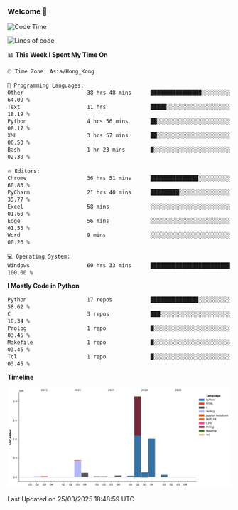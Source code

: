 ### Welcome 👋

<!--START_SECTION:waka-->
![Code Time](http://img.shields.io/badge/Code%20Time-1%2C728%20hrs%2039%20mins-blue)

![Lines of code](https://img.shields.io/badge/From%20Hello%20World%20I%27ve%20Written-4.0%20million%20lines%20of%20code-blue)

📊 **This Week I Spent My Time On** 

```text
🕑︎ Time Zone: Asia/Hong_Kong

💬 Programming Languages: 
Other                    38 hrs 48 mins      ████████████████░░░░░░░░░   64.09 % 
Text                     11 hrs              █████░░░░░░░░░░░░░░░░░░░░   18.19 % 
Python                   4 hrs 56 mins       ██░░░░░░░░░░░░░░░░░░░░░░░   08.17 % 
XML                      3 hrs 57 mins       ██░░░░░░░░░░░░░░░░░░░░░░░   06.53 % 
Bash                     1 hr 23 mins        █░░░░░░░░░░░░░░░░░░░░░░░░   02.30 % 

🔥 Editors: 
Chrome                   36 hrs 51 mins      ███████████████░░░░░░░░░░   60.83 % 
PyCharm                  21 hrs 40 mins      █████████░░░░░░░░░░░░░░░░   35.77 % 
Excel                    58 mins             ░░░░░░░░░░░░░░░░░░░░░░░░░   01.60 % 
Edge                     56 mins             ░░░░░░░░░░░░░░░░░░░░░░░░░   01.55 % 
Word                     9 mins              ░░░░░░░░░░░░░░░░░░░░░░░░░   00.26 % 

💻 Operating System: 
Windows                  60 hrs 33 mins      █████████████████████████   100.00 % 
```

**I Mostly Code in Python** 

```text
Python                   17 repos            ███████████████░░░░░░░░░░   58.62 % 
C                        3 repos             ███░░░░░░░░░░░░░░░░░░░░░░   10.34 % 
Prolog                   1 repo              █░░░░░░░░░░░░░░░░░░░░░░░░   03.45 % 
Makefile                 1 repo              █░░░░░░░░░░░░░░░░░░░░░░░░   03.45 % 
Tcl                      1 repo              █░░░░░░░░░░░░░░░░░░░░░░░░   03.45 % 
```



**Timeline**

![Lines of Code chart](https://raw.githubusercontent.com/xhj2501/xhj2501/main/assets/bar_graph.png)


 Last Updated on 25/03/2025 18:48:59 UTC
<!--END_SECTION:waka-->

